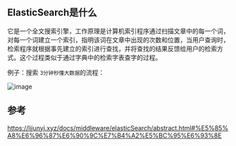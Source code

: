 ## ElasticSearch是什么

它是一个全文搜索引擎，工作原理是计算机索引程序通过扫描文章中的每一个词，对每一个词建立一个索引，指明该词在文章中出现的次数和位置，当用户查询时，检索程序就根据事先建立的索引进行查找，并将查找的结果反馈给用户的检索方式。这个过程类似于通过字典中的检索字表查字的过程。

例子：搜索 `3分钟秒懂大数据`的流程：

![image](https://github.com/chenqiaorui/L3arn/assets/28795155/25b9c255-13d9-4092-8045-0d862ba3f44c)

## 参考

https://lijunyi.xyz/docs/middleware/elasticSearch/abstract.html#%E5%85%A8%E6%96%87%E6%90%9C%E7%B4%A2%E5%BC%95%E6%93%8E
